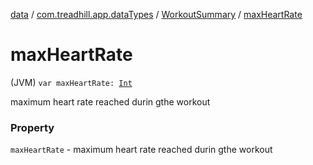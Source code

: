 [data](../../index.md) / [com.treadhill.app.dataTypes](../index.md) / [WorkoutSummary](index.md) / [maxHeartRate](./max-heart-rate.md)

# maxHeartRate

(JVM) `var maxHeartRate: `[`Int`](https://kotlinlang.org/api/latest/jvm/stdlib/kotlin/-int/index.html)

maximum heart rate reached durin gthe workout

### Property

`maxHeartRate` - maximum heart rate reached durin gthe workout
